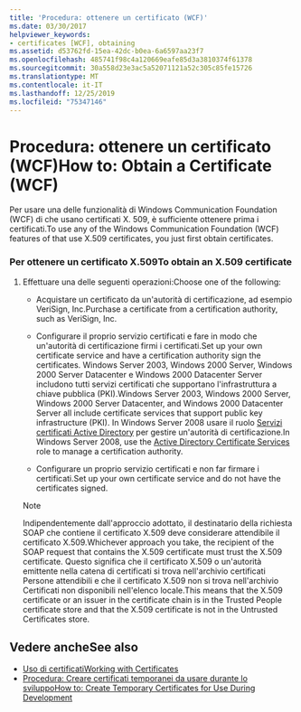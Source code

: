 ```yaml
---
title: 'Procedura: ottenere un certificato (WCF)'
ms.date: 03/30/2017
helpviewer_keywords:
- certificates [WCF], obtaining
ms.assetid: d53762fd-15ea-42dc-b0ea-6a6597aa23f7
ms.openlocfilehash: 485741f98c4a120669eafe85d3a3810374f61378
ms.sourcegitcommit: 30a558d23e3ac5a52071121a52c305c85fe15726
ms.translationtype: MT
ms.contentlocale: it-IT
ms.lasthandoff: 12/25/2019
ms.locfileid: "75347146"
---
```

# <a name="how-to-obtain-a-certificate-wcf"></a><span data-ttu-id="09d28-102">Procedura: ottenere un certificato (WCF)</span><span class="sxs-lookup"><span data-stu-id="09d28-102">How to: Obtain a Certificate (WCF)</span></span>
<span data-ttu-id="09d28-103">Per usare una delle funzionalità di Windows Communication Foundation (WCF) di che usano certificati X. 509, è sufficiente ottenere prima i certificati.</span><span class="sxs-lookup"><span data-stu-id="09d28-103">To use any of the Windows Communication Foundation (WCF) features of that use X.509 certificates, you just first obtain certificates.</span></span>  
  
### <a name="to-obtain-an-x509-certificate"></a><span data-ttu-id="09d28-104">Per ottenere un certificato X.509</span><span class="sxs-lookup"><span data-stu-id="09d28-104">To obtain an X.509 certificate</span></span>  
  
1. <span data-ttu-id="09d28-105">Effettuare una delle seguenti operazioni:</span><span class="sxs-lookup"><span data-stu-id="09d28-105">Choose one of the following:</span></span>  
  
    - <span data-ttu-id="09d28-106">Acquistare un certificato da un'autorità di certificazione, ad esempio VeriSign, Inc.</span><span class="sxs-lookup"><span data-stu-id="09d28-106">Purchase a certificate from a certification authority, such as VeriSign, Inc.</span></span>  
  
    - <span data-ttu-id="09d28-107">Configurare il proprio servizio certificati e fare in modo che un'autorità di certificazione firmi i certificati.</span><span class="sxs-lookup"><span data-stu-id="09d28-107">Set up your own certificate service and have a certification authority sign the certificates.</span></span> <span data-ttu-id="09d28-108">Windows Server 2003, Windows 2000 Server, Windows 2000 Server Datacenter e Windows 2000 Datacenter Server includono tutti servizi certificati che supportano l'infrastruttura a chiave pubblica (PKI).</span><span class="sxs-lookup"><span data-stu-id="09d28-108">Windows Server 2003, Windows 2000 Server, Windows 2000 Server Datacenter, and Windows 2000 Datacenter Server all include certificate services that support public key infrastructure (PKI).</span></span> <span data-ttu-id="09d28-109">In Windows Server 2008 usare il ruolo [Servizi certificati Active Directory](https://go.microsoft.com/fwlink/?LinkID=153483) per gestire un'autorità di certificazione.</span><span class="sxs-lookup"><span data-stu-id="09d28-109">In Windows Server 2008, use the [Active Directory Certificate Services](https://go.microsoft.com/fwlink/?LinkID=153483) role to manage a certification authority.</span></span>  
  
    - <span data-ttu-id="09d28-110">Configurare un proprio servizio certificati e non far firmare i certificati.</span><span class="sxs-lookup"><span data-stu-id="09d28-110">Set up your own certificate service and do not have the certificates signed.</span></span>  
  
    > [!NOTE]
    > <span data-ttu-id="09d28-111">Indipendentemente dall'approccio adottato, il destinatario della richiesta SOAP che contiene il certificato X.509 deve considerare attendibile il certificato X.509.</span><span class="sxs-lookup"><span data-stu-id="09d28-111">Whichever approach you take, the recipient of the SOAP request that contains the X.509 certificate must trust the X.509 certificate.</span></span> <span data-ttu-id="09d28-112">Questo significa che il certificato X.509 o un'autorità emittente nella catena di certificati si trova nell'archivio certificati Persone attendibili e che il certificato X.509 non si trova nell'archivio Certificati non disponibili nell'elenco locale.</span><span class="sxs-lookup"><span data-stu-id="09d28-112">This means that the X.509 certificate or an issuer in the certificate chain is in the Trusted People certificate store and that the X.509 certificate is not in the Untrusted Certificates store.</span></span>  
  
## <a name="see-also"></a><span data-ttu-id="09d28-113">Vedere anche</span><span class="sxs-lookup"><span data-stu-id="09d28-113">See also</span></span>

- [<span data-ttu-id="09d28-114">Uso di certificati</span><span class="sxs-lookup"><span data-stu-id="09d28-114">Working with Certificates</span></span>](../../../../docs/framework/wcf/feature-details/working-with-certificates.md)
- [<span data-ttu-id="09d28-115">Procedura: Creare certificati temporanei da usare durante lo sviluppo</span><span class="sxs-lookup"><span data-stu-id="09d28-115">How to: Create Temporary Certificates for Use During Development</span></span>](../../../../docs/framework/wcf/feature-details/how-to-create-temporary-certificates-for-use-during-development.md)
